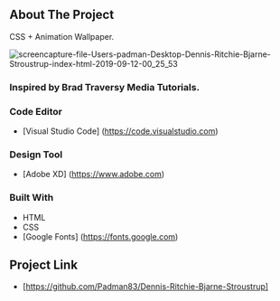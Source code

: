 ## About The Project

CSS + Animation Wallpaper.

![screencapture-file-Users-padman-Desktop-Dennis-Ritchie-Bjarne-Stroustrup-index-html-2019-09-12-00_25_53](https://user-images.githubusercontent.com/45048950/64717032-17ed9400-d4f6-11e9-9f8b-e43b789c48f1.png)

### Inspired by Brad Traversy Media Tutorials.

### Code Editor

* [Visual Studio Code] (https://code.visualstudio.com)

### Design Tool

* [Adobe XD] (https://www.adobe.com)

### Built With
* HTML
* CSS
* [Google Fonts] (https://fonts.google.com)

## Project Link

* [https://github.com/Padman83/Dennis-Ritchie-Bjarne-Stroustrup]
